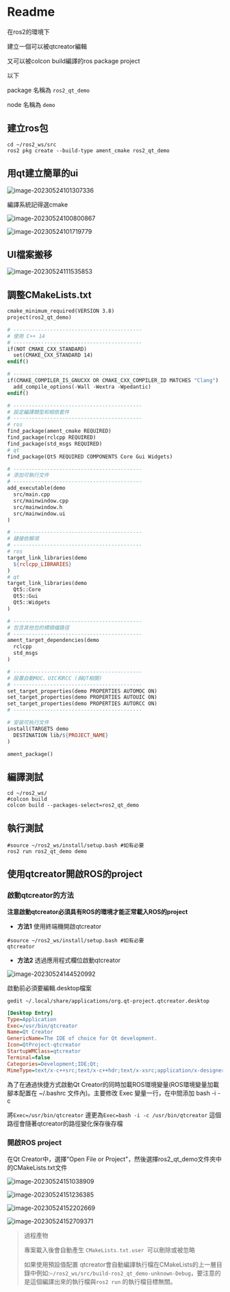 # Readme

在ros2的環境下

建立一個可以被qtcreator編輯

又可以被colcon build編譯的ros package project

以下

package 名稱為 `ros2_qt_demo`

node 名稱為 `demo`



## **建立ros包**

```shell
cd ~/ros2_ws/src
ros2 pkg create --build-type ament_cmake ros2_qt_demo
```



## **用qt建立簡單的ui**

![image-20230524101307336](pic/readme/image-20230524101307336.png)

編譯系統記得選cmake

![image-20230524100800867](pic/readme/image-20230524100800867.png)



![image-20230524101719779](pic/readme/image-20230524101719779.png)



## **UI檔案搬移**

![image-20230524111535853](pic/readme/image-20230524111535853.png)



## **調整CMakeLists.txt**



```makefile
cmake_minimum_required(VERSION 3.8)
project(ros2_qt_demo)

# ------------------------------------------
# 使用 C++ 14
# ------------------------------------------
if(NOT CMAKE_CXX_STANDARD)
  set(CMAKE_CXX_STANDARD 14)
endif()

# ------------------------------------------
if(CMAKE_COMPILER_IS_GNUCXX OR CMAKE_CXX_COMPILER_ID MATCHES "Clang")
  add_compile_options(-Wall -Wextra -Wpedantic)
endif()

# ------------------------------------------
# 設定編譯類型和相依套件 
# ------------------------------------------
# ros
find_package(ament_cmake REQUIRED)
find_package(rclcpp REQUIRED)
find_package(std_msgs REQUIRED)
# qt
find_package(Qt5 REQUIRED COMPONENTS Core Gui Widgets)

# ------------------------------------------
# 添加可執行文件 
# ------------------------------------------
add_executable(demo 
  src/main.cpp
  src/mainwindow.cpp
  src/mainwindow.h
  src/mainwindow.ui
)

# ------------------------------------------
# 鏈接依賴項
# ------------------------------------------
# ros
target_link_libraries(demo 
  ${rclcpp_LIBRARIES} 
)
# qt
target_link_libraries(demo 
  Qt5::Core 
  Qt5::Gui
  Qt5::Widgets
)

# ------------------------------------------
# 包含其他包的標頭檔路徑
# ------------------------------------------
ament_target_dependencies(demo 
  rclcpp
  std_msgs
)

# ------------------------------------------
# 設置自動MOC、UIC和RCC (與QT相關)
# ------------------------------------------
set_target_properties(demo PROPERTIES AUTOMOC ON)
set_target_properties(demo PROPERTIES AUTOUIC ON)
set_target_properties(demo PROPERTIES AUTORCC ON)
# ------------------------------------------

# 安装可执行文件
install(TARGETS demo
  DESTINATION lib/${PROJECT_NAME}
)

ament_package()
```



## **編譯測試**

```shell
cd ~/ros2_ws/
#colcon build
colcon build --packages-select=ros2_qt_demo
```



## **執行測試**

```shell
#source ~/ros2_ws/install/setup.bash #如有必要
ros2 run ros2_qt_demo demo
```



## **使用qtcreator開啟ROS的project**

### 啟動qtcreator的方法

**注意啟動qtcreator必須具有ROS的環境才能正常載入ROS的project**

- **方法1** 使用終端機開啟qtcreator

```shell
#source ~/ros2_ws/install/setup.bash #如有必要
qtcreator
```

- **方法2** 透過應用程式欄位啟動qtcreator

![image-20230524144520992](pic/readme/image-20230524144520992.png)

啟動前必須要編輯.desktop檔案

```shell
gedit ~/.local/share/applications/org.qt-project.qtcreator.desktop
```

```ini
[Desktop Entry]
Type=Application
Exec=/usr/bin/qtcreator
Name=Qt Creator
GenericName=The IDE of choice for Qt development.
Icon=QtProject-qtcreator
StartupWMClass=qtcreator
Terminal=false
Categories=Development;IDE;Qt;
MimeType=text/x-c++src;text/x-c++hdr;text/x-xsrc;application/x-designer;application/vnd.qt.qmakeprofile;application/vnd.qt.xml.resource;text/x-qml;text/x-qt.qml;text/x-qt.qbs;
```
為了在通過快捷方式啟動Qt Creator的同時加載ROS環境變量(ROS環境變量加載腳本配置在 ~/.bashrc 文件內)。主要修改 Exec 變量一行，在中間添加 bash -i -c 

將`Exec=/usr/bin/qtcreator` 邊更為`Exec=bash -i -c /usr/bin/qtcreator` 這個路徑會隨著qtcreator的路徑變化保存後存檔

### 開啟ROS project

在Qt Creator中，選擇"Open File or Project"，然後選擇ros2_qt_demo文件夾中的CMakeLists.txt文件

![image-20230524151038909](pic/readme/image-20230524151038909.png)

![image-20230524151236385](pic/readme/image-20230524151236385.png)

![image-20230524152202669](pic/readme/image-20230524152202669.png)

![image-20230524152709371](pic/readme/image-20230524152709371.png)

> 過程產物 
>
> 專案載入後會自動產生 `CMakeLists.txt.user `可以刪除或被忽略
>
> 如果使用預設值配置 qtcreator會自動編譯執行檔在CMakeLists的上一層目錄中例如:`~/ros2_ws/src/build-ros2_qt_demo-unknown-Debug`，要注意的是這個編譯出來的執行檔與`ros2 run` 的執行檔目標無關。
